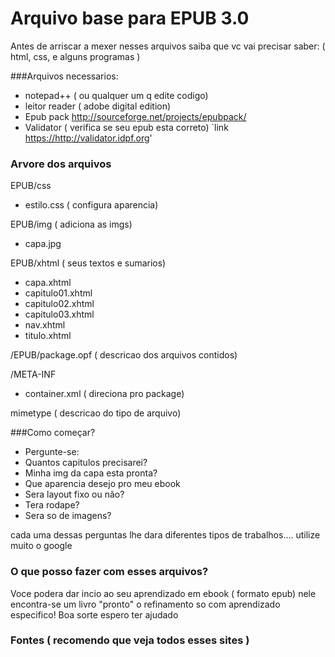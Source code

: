 # Arquivo base para EPUB 3.0


Antes de arriscar a mexer nesses arquivos saiba que vc vai precisar saber: ( html, css, e alguns programas )

###Arquivos necessarios:
- notepad++ (  ou qualquer um q edite codigo)
- leitor reader ( adobe digital edition)
- Epub pack http://sourceforge.net/projects/epubpack/
- Validator ( verifica se seu epub esta correto) `link <https://http://validator.idpf.org>'

### Arvore dos arquivos
EPUB/css
- estilo.css ( configura aparencia)

EPUB/img ( adiciona as imgs)
- capa.jpg 

EPUB/xhtml ( seus textos e sumarios)
- capa.xhtml
- capitulo01.xhtml
- capitulo02.xhtml
- capitulo03.xhtml
- nav.xhtml
- titulo.xhtml

/EPUB/package.opf ( descricao dos arquivos contidos)

/META-INF
- container.xml ( direciona pro package)

mimetype ( descricao do tipo de arquivo)

###Como começar?

- Pergunte-se:
- Quantos capitulos precisarei?
- Minha img da capa esta pronta?
- Que aparencia desejo pro meu ebook
- Sera layout fixo ou não?
- Tera rodape?
- Sera so de imagens?

cada uma dessas perguntas lhe dara diferentes tipos de trabalhos.... utilize muito o google

### O que posso fazer com esses arquivos?

Voce podera dar incio ao seu aprendizado em ebook ( formato epub) nele encontra-se um livro "pronto" o refinamento so com aprendizado especifico! Boa sorte espero ter ajudado

### Fontes ( recomendo que veja todos esses sites )


